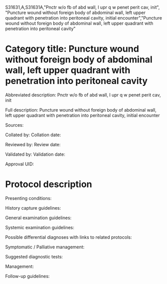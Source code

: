 S31631,A,S31631A,"Pnctr w/o fb of abd wall, l upr q w penet perit cav, init", "Puncture wound without foreign body of abdominal wall, left upper quadrant with penetration into peritoneal cavity, initial encounter","Puncture wound without foreign body of abdominal wall, left upper quadrant with penetration into peritoneal cavity"
# Category title: Puncture wound without foreign body of abdominal wall, left upper quadrant with penetration into peritoneal cavity

Abbreviated description: Pnctr w/o fb of abd wall, l upr q w penet perit cav, init

Full description: Puncture wound without foreign body of abdominal wall, left upper quadrant with penetration into peritoneal cavity, initial encounter

Sources:

Collated by:
Collation date:

Reviewed by:
Review date:

Validated by:
Validation date:

Approval UID:

# Protocol description

Presenting conditions:

History capture guidelines:

General examination guidelines:

Systemic examination guidelines:

Possible differential diagnoses with links to related protocols:

Symptomatic / Palliative management:

Suggested diagnostic tests:

Management:

Follow-up guidelines:
